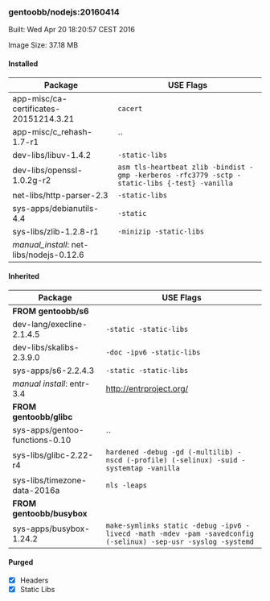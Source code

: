 ### gentoobb/nodejs:20160414
Built: Wed Apr 20 18:20:57 CEST 2016

Image Size: 37.18 MB
#### Installed
Package | USE Flags
--------|----------
app-misc/ca-certificates-20151214.3.21 | `cacert`
app-misc/c_rehash-1.7-r1 | ``
dev-libs/libuv-1.4.2 | `-static-libs`
dev-libs/openssl-1.0.2g-r2 | `asm tls-heartbeat zlib -bindist -gmp -kerberos -rfc3779 -sctp -static-libs {-test} -vanilla`
net-libs/http-parser-2.3 | `-static-libs`
sys-apps/debianutils-4.4 | `-static`
sys-libs/zlib-1.2.8-r1 | `-minizip -static-libs`
*manual_install*: net-libs/nodejs-0.12.6 | 
#### Inherited
Package | USE Flags
--------|----------
**FROM gentoobb/s6** |
dev-lang/execline-2.1.4.5 | `-static -static-libs`
dev-libs/skalibs-2.3.9.0 | `-doc -ipv6 -static-libs`
sys-apps/s6-2.2.4.3 | `-static -static-libs`
*manual install*: entr-3.4 | http://entrproject.org/
**FROM gentoobb/glibc** |
sys-apps/gentoo-functions-0.10 | ``
sys-libs/glibc-2.22-r4 | `hardened -debug -gd (-multilib) -nscd (-profile) (-selinux) -suid -systemtap -vanilla`
sys-libs/timezone-data-2016a | `nls -leaps`
**FROM gentoobb/busybox** |
sys-apps/busybox-1.24.2 | `make-symlinks static -debug -ipv6 -livecd -math -mdev -pam -savedconfig (-selinux) -sep-usr -syslog -systemd`
#### Purged
- [x] Headers
- [x] Static Libs
